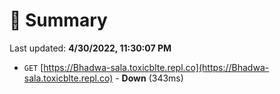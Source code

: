 # 📖 Summary
Last updated: **4/30/2022, 11:30:07 PM**

- `GET` [https://Bhadwa-sala.toxicblte.repl.co](https://Bhadwa-sala.toxicblte.repl.co) - **Down** (343ms)
